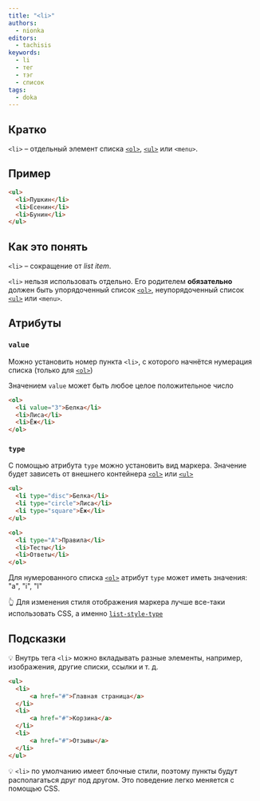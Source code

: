 ```yaml
---
title: "<li>"
authors:
  - nionka
editors:
  - tachisis
keywords:
  - li
  - тег
  - тэг
  - список
tags:
  - doka
---
```


## Кратко

`<li>` – отдельный элемент списка [`<ol>`](/html/ol), [`<ul>`](/html/ul) или `<menu>`.

## Пример

```html
<ul>
  <li>Пушкин</li>
  <li>Есенин</li>
  <li>Бунин</li>
</ul>
```

## Как это понять

`<li>` – сокращение от _list item_.

`<li>` нельзя использовать отдельно. Его родителем **обязательно** должен быть упорядоченный список [`<ol>`](/html/ol), неупорядоченный список [`<ul>`](/html/ul) или `<menu>`.

## Атрибуты

### `value`

Можно установить номер пункта `<li>`, с которого начнётся нумерация списка (только для [`<ol>`](/html/ol))

Значением `value` может быть любое целое положительное число

```html
<ol>
  <li value="3">Белка</li>
  <li>Лиса</li>
  <li>Ёж</li>
</ol>
```

### `type`

С помощью атрибута `type` можно установить вид маркера. Значение будет зависеть от внешнего контейнера [`<ol>`](/html/ol) или [`<ul>`](/html/ul)

```html
<ul>
  <li type="disc">Белка</li>
  <li type="circle">Лиса</li>
  <li type="square">Ёж</li>
</ul>

<ol>
  <li type="A">Правила</li>
  <li>Тесты</li>
  <li>Ответы</li>
</ol>
```

Для нумерованного списка [`<ol>`](/html/ol) атрибут `type` может иметь значения: "a", "i", "I"

👆 Для изменения стиля отображения маркера лучше все-таки использовать CSS, а именно [`list-style-type`](/css/list-style-type)

## Подсказки

💡 Внутрь тега `<li>` можно вкладывать разные элементы, например, изображения, другие списки, ссылки и т. д.

```html
<ul>
  <li>
      <a href="#">Главная страница</a>
  </li>
  <li>
      <a href="#">Корзина</a>
  </li>
  <li>
      <a href="#">Отзывы</a>
  </li>
</ul>
```

💡 `<li>` по умолчанию имеет блочные стили, поэтому пункты будут располагаться друг под другом. Это поведение легко меняется с помощью CSS.
